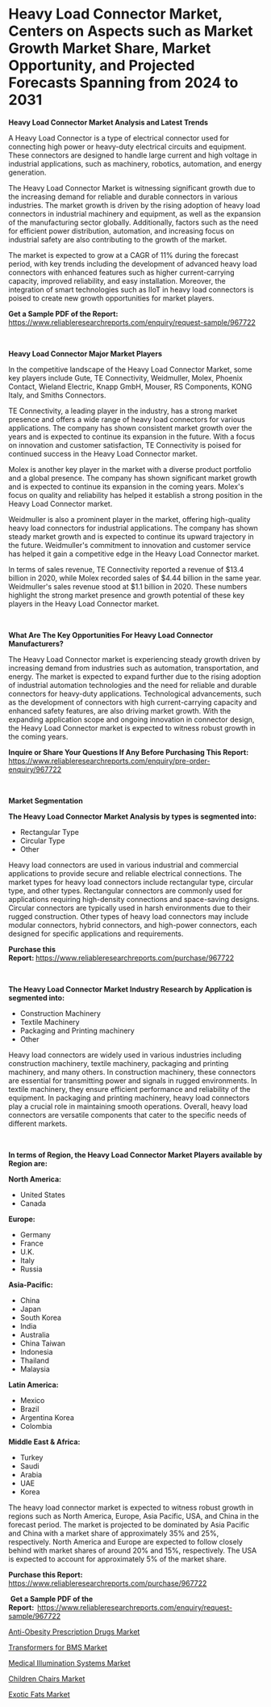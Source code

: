 <p><h1>Heavy Load Connector Market, Centers on Aspects such as Market Growth Market Share, Market Opportunity, and Projected Forecasts Spanning from 2024 to 2031</h1></p><p><strong>Heavy Load Connector Market Analysis and Latest Trends</strong></p>
<p><p>A Heavy Load Connector is a type of electrical connector used for connecting high power or heavy-duty electrical circuits and equipment. These connectors are designed to handle large current and high voltage in industrial applications, such as machinery, robotics, automation, and energy generation.</p><p>The Heavy Load Connector Market is witnessing significant growth due to the increasing demand for reliable and durable connectors in various industries. The market growth is driven by the rising adoption of heavy load connectors in industrial machinery and equipment, as well as the expansion of the manufacturing sector globally. Additionally, factors such as the need for efficient power distribution, automation, and increasing focus on industrial safety are also contributing to the growth of the market.</p><p>The market is expected to grow at a CAGR of 11% during the forecast period, with key trends including the development of advanced heavy load connectors with enhanced features such as higher current-carrying capacity, improved reliability, and easy installation. Moreover, the integration of smart technologies such as IIoT in heavy load connectors is poised to create new growth opportunities for market players.</p></p>
<p><strong>Get a Sample PDF of the Report:&nbsp;</strong> <a href="https://www.reliableresearchreports.com/enquiry/request-sample/967722">https://www.reliableresearchreports.com/enquiry/request-sample/967722</a></p>
<p>&nbsp;</p>
<p><strong>Heavy Load Connector Major Market Players</strong></p>
<p><p>In the competitive landscape of the Heavy Load Connector Market, some key players include Gute, TE Connectivity, Weidmuller, Molex, Phoenix Contact, Wieland Electric, Knapp GmbH, Mouser, RS Components, KONG Italy, and Smiths Connectors. </p><p>TE Connectivity, a leading player in the industry, has a strong market presence and offers a wide range of heavy load connectors for various applications. The company has shown consistent market growth over the years and is expected to continue its expansion in the future. With a focus on innovation and customer satisfaction, TE Connectivity is poised for continued success in the Heavy Load Connector market.</p><p>Molex is another key player in the market with a diverse product portfolio and a global presence. The company has shown significant market growth and is expected to continue its expansion in the coming years. Molex's focus on quality and reliability has helped it establish a strong position in the Heavy Load Connector market.</p><p>Weidmuller is also a prominent player in the market, offering high-quality heavy load connectors for industrial applications. The company has shown steady market growth and is expected to continue its upward trajectory in the future. Weidmuller's commitment to innovation and customer service has helped it gain a competitive edge in the Heavy Load Connector market.</p><p>In terms of sales revenue, TE Connectivity reported a revenue of $13.4 billion in 2020, while Molex recorded sales of $4.44 billion in the same year. Weidmuller's sales revenue stood at $1.1 billion in 2020. These numbers highlight the strong market presence and growth potential of these key players in the Heavy Load Connector market.</p></p>
<p>&nbsp;</p>
<p><strong>What Are The Key Opportunities For Heavy Load Connector Manufacturers?</strong></p>
<p><p>The Heavy Load Connector market is experiencing steady growth driven by increasing demand from industries such as automation, transportation, and energy. The market is expected to expand further due to the rising adoption of industrial automation technologies and the need for reliable and durable connectors for heavy-duty applications. Technological advancements, such as the development of connectors with high current-carrying capacity and enhanced safety features, are also driving market growth. With the expanding application scope and ongoing innovation in connector design, the Heavy Load Connector market is expected to witness robust growth in the coming years.</p></p>
<p><strong>Inquire or Share Your Questions If Any Before Purchasing This Report:</strong> <a href="https://www.reliableresearchreports.com/enquiry/pre-order-enquiry/967722">https://www.reliableresearchreports.com/enquiry/pre-order-enquiry/967722</a></p>
<p>&nbsp;</p>
<p><strong>Market Segmentation</strong></p>
<p><strong>The Heavy Load Connector Market Analysis by types is segmented into:</strong></p>
<p><ul><li>Rectangular Type</li><li>Circular Type</li><li>Other</li></ul></p>
<p><p>Heavy load connectors are used in various industrial and commercial applications to provide secure and reliable electrical connections. The market types for heavy load connectors include rectangular type, circular type, and other types. Rectangular connectors are commonly used for applications requiring high-density connections and space-saving designs. Circular connectors are typically used in harsh environments due to their rugged construction. Other types of heavy load connectors may include modular connectors, hybrid connectors, and high-power connectors, each designed for specific applications and requirements.</p></p>
<p><strong>Purchase this Report:&nbsp;</strong><a href="https://www.reliableresearchreports.com/purchase/967722">https://www.reliableresearchreports.com/purchase/967722</a></p>
<p>&nbsp;</p>
<p><strong>The Heavy Load Connector Market Industry Research by Application is segmented into:</strong></p>
<p><ul><li>Construction Machinery</li><li>Textile Machinery</li><li>Packaging and Printing machinery</li><li>Other</li></ul></p>
<p><p>Heavy load connectors are widely used in various industries including construction machinery, textile machinery, packaging and printing machinery, and many others. In construction machinery, these connectors are essential for transmitting power and signals in rugged environments. In textile machinery, they ensure efficient performance and reliability of the equipment. In packaging and printing machinery, heavy load connectors play a crucial role in maintaining smooth operations. Overall, heavy load connectors are versatile components that cater to the specific needs of different markets.</p></p>
<p>&nbsp;</p>
<p><strong>In terms of Region, the Heavy Load Connector Market Players available by Region are:</strong></p>
<p>
    <p> <strong> North America: </strong>
        <ul>
            <li>United States</li>
            <li>Canada</li>
        </ul>
        </p> 
    <p> <strong> Europe: </strong>
        <ul>
            <li>Germany</li>
            <li>France</li>
            <li>U.K.</li>
            <li>Italy</li>
            <li>Russia</li>
        </ul>
        </p> 
    <p> <strong> Asia-Pacific: </strong>
        <ul>
            <li>China</li>
            <li>Japan</li>
            <li>South Korea</li>
            <li>India</li>
            <li>Australia</li>
            <li>China Taiwan</li>
            <li>Indonesia</li>
            <li>Thailand</li>
            <li>Malaysia</li>
        </ul>
        </p> 
    <p> <strong> Latin America: </strong>
        <ul>
            <li>Mexico</li>
            <li>Brazil</li>
            <li>Argentina Korea</li>
            <li>Colombia</li>
        </ul>
        </p> 
    <p> <strong> Middle East & Africa: </strong>
        <ul>
            <li>Turkey</li>
            <li>Saudi</li>
            <li>Arabia</li>
            <li>UAE</li>
            <li>Korea</li>
        </ul>
    </p>
    </p>
<p><p>The heavy load connector market is expected to witness robust growth in regions such as North America, Europe, Asia Pacific, USA, and China in the forecast period. The market is projected to be dominated by Asia Pacific and China with a market share of approximately 35% and 25%, respectively. North America and Europe are expected to follow closely behind with market shares of around 20% and 15%, respectively. The USA is expected to account for approximately 5% of the market share.</p></p>
<p><strong>Purchase this Report: </strong><a href="https://www.reliableresearchreports.com/purchase/967722">https://www.reliableresearchreports.com/purchase/967722</a></p>
<p>&nbsp;<strong>Get a Sample PDF of the Report:&nbsp;&nbsp;</strong><a href="https://www.reliableresearchreports.com/enquiry/request-sample/967722">https://www.reliableresearchreports.com/enquiry/request-sample/967722</a></p>
<p><strong></strong></p>
<p><p><a href="https://carnation-joke-41f.notion.site/Anti-Obesity-Prescription-Drugs-Market-Provides-Detailed-Segmentation-of-this-Market-based-on-Type--af64bc5ee6fd498a889da7679e9204c4">Anti-Obesity Prescription Drugs Market</a></p><p><a href="https://view.publitas.com/reportprime-1/transformers-for-bms-market-insights-market-players-and-forecast-till-2031/">Transformers for BMS Market</a></p><p><a href="https://github.com/joannagoyvaerts/Market-Research-Report-List-1/blob/main/medical-illumination-systems-market.md">Medical Illumination Systems Market</a></p><p><a href="https://github.com/lubmix/Market-Research-Report-List-1/blob/main/children-chairs-market.md">Children Chairs Market</a></p><p><a href="https://extreme-scabiosa-c81.notion.site/Exotic-Fats-Market-Insights-Market-Players-and-Forecast-Till-2031-a185a899d6d541d590cf45be6cc72494">Exotic Fats Market</a></p></p>